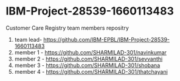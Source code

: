 # IBM-Project-28539-1660113483
Customer Care Registry
team members repositry
1. team lead- https://github.com/IBM-EPBL/IBM-Project-28539-1660113483
2. member 1 - https://github.com/SHARMILAD-301/navinkumar
3. member 2 - https://github.com/SHARMILAD-301/sevvanthi
4. member 3 - https://github.com/SHARMILAD-301/shobana
5. member 4 - https://github.com/SHARMILAD-301/thatchayani

